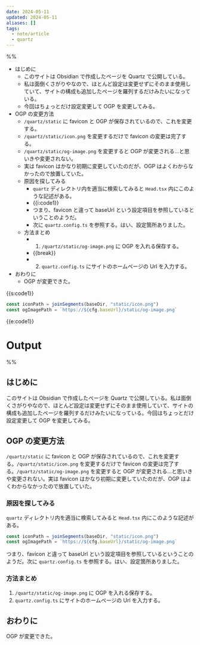 ```yaml
---
date: 2024-05-11
updated: 2024-05-11
aliases: []
tags:
  - note/article
  - quartz
---
```


%%
- はじめに
	- このサイトは Obsidian で作成したページを Quartz で公開している。
	- 私は面倒くさがりやなので、ほとんど設定は変更せずにそのまま使用していて、サイトの構成も追加したページを羅列するだけみたいになっている。
	- 今回はちょっとだけ設定変更して OGP を変更してみる。
- OGP の変更方法
	- `/quartz/static` に favicon と OGP が保存されているので、これを変更する。
	- `/quartz/static/icon.png` を変更するだけで favicon の変更は完了する。
	- `/quartz/static/og-image.png` を変更すると OGP が変更される...と思いきや変更されない。
	- 実は favicon はかなり初期に変更していたのだが、OGP はよくわからなかったので放置していた。
	- 原因を探してみる
		- `quartz` ディレクトリ内を適当に検索してみると `Head.tsx` 内にこのような記述がある。
		- {{i:code1}}
		- つまり、favicon と違って baseUrl という設定項目を参照しているということのようだ。
		- 次に `quartz.config.ts` を参照する。はい、設定箇所ありました。
	- 方法まとめ
		- 1. `/quartz/static/og-image.png` に OGP を入れる保存する。
		- {{break}}
		- 2. `quartz.config.ts` にサイトのホームページの Url を入力する。
- おわりに
	- OGP が変更できた。

{{s:code1}}

```ts
const iconPath = joinSegments(baseDir, "static/icon.png")
const ogImagePath = `https://${cfg.baseUrl}/static/og-image.png`
```

{{e:code1}}

# Output

%%

## はじめに

このサイトは Obsidian で作成したページを Quartz で公開している。私は面倒くさがりやなので、ほとんど設定は変更せずにそのまま使用していて、サイトの構成も追加したページを羅列するだけみたいになっている。今回はちょっとだけ設定変更して OGP を変更してみる。

## OGP の変更方法

`/quartz/static` に favicon と OGP が保存されているので、これを変更する。`/quartz/static/icon.png` を変更するだけで favicon の変更は完了する。`/quartz/static/og-image.png` を変更すると OGP が変更される...と思いきや変更されない。実は favicon はかなり初期に変更していたのだが、OGP はよくわからなかったので放置していた。

### 原因を探してみる

`quartz` ディレクトリ内を適当に検索してみると `Head.tsx` 内にこのような記述がある。

```ts
const iconPath = joinSegments(baseDir, "static/icon.png")
const ogImagePath = `https://${cfg.baseUrl}/static/og-image.png`
```

つまり、favicon と違って baseUrl という設定項目を参照しているということのようだ。次に `quartz.config.ts` を参照する。はい、設定箇所ありました。

### 方法まとめ

1. `/quartz/static/og-image.png` に OGP を入れる保存する。
2. `quartz.config.ts` にサイトのホームページの Url を入力する。

## おわりに

OGP が変更できた。
